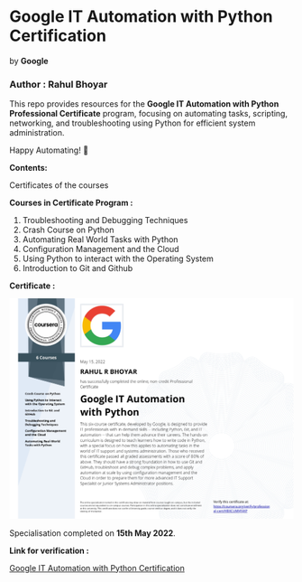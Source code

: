 # Google IT Automation with Python Certification

by **Google**

### Author : Rahul Bhoyar

This repo provides resources for the **Google IT Automation with Python Professional Certificate** program, focusing on automating tasks, scripting, networking, and troubleshooting using Python for efficient system administration.

Happy Automating! 🚀

**Contents:**

Certificates of the courses

**Courses in Certificate Program :**

1. Troubleshooting and Debugging Techniques
2. Crash Course on Python
3. Automating Real World Tasks with Python
4. Configuration Management and the Cloud
5. Using Python to interact with the Operating System
6. Introduction to Git and Github

**Certificate :**

![Certificate](specialisation_certificate/Google_IT_Automation_with_Python_certificate.jpg)

Specialisation completed on **15th May 2022**.

**Link for verification :**

[Google IT Automation with Python Certification](https://www.coursera.org/account/accomplishments/professional-cert/HBXCUMVJSJXP)


